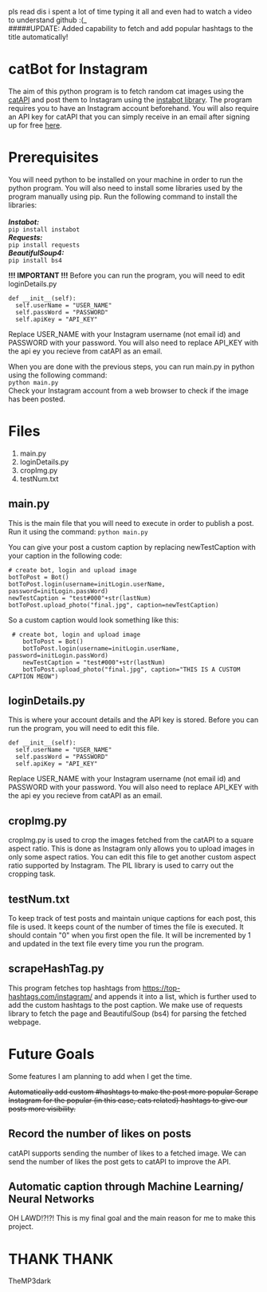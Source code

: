 pls read dis i spent a lot of time typing it all and even had to watch a video to understand github :(_
<br>
#####UPDATE: Added capability to fetch and add popular hashtags to the title automatically! 
# catBot for Instagram

The aim of this python program is to fetch random cat images using the [catAPI](https://thecatapi.com/) and post them to Instagram using the [instabot library](https://pypi.org/project/instabot/). The program requires you to have an Instagram account beforehand. You will also require an API key for catAPI that you can simply receive in an email after signing up for free [here](https://thecatapi.com/).

# Prerequisites
You will need python to be installed on your machine in order to run the python program. You will also need to install some libraries used by the program manually using pip. 
Run the following command to install the libraries:
<br>
<br>
_**Instabot:**_
<br>
`pip install instabot`
<br>
_**Requests:**_
<br>
`pip install requests`
<br>
_**BeautifulSoup4:**_
<br>
`pip install bs4`

**!!! IMPORTANT !!!**
Before you can run the program, you will need to edit loginDetails.py

    def __init__(self):  
      self.userName = "USER_NAME"  
      self.passWord = "PASSWORD"  
      self.apiKey = "API_KEY"
Replace USER_NAME with your Instagram username (not email id) and PASSWORD with your password. You will also need to replace API_KEY with the api ey you recieve from catAPI as an email.

When you are done with the previous steps, you can run main.py in python using the following command:
<br>
`python main.py`
<br>
Check your Instagram account from a web browser to check if the image has been posted.
    

# Files


1. main.<span></span>py 
2. loginDetails.<span></span>py
3. cropImg.<span></span>py 
4. testNum.txt



## main.<span></span>py

This is the main file that you will need to execute in order to publish a post. Run it using the command: 
`python main.py`

You can give your post a custom caption by replacing newTestCaption with your caption in the following code:

    # create bot, login and upload image
    botToPost = Bot()  
    botToPost.login(username=initLogin.userName, password=initLogin.passWord)  
    newTestCaption = "test#000"+str(lastNum)  
    botToPost.upload_photo("final.jpg", caption=newTestCaption)
 So a custom caption would look something like this:

     # create bot, login and upload image
        botToPost = Bot()  
        botToPost.login(username=initLogin.userName, password=initLogin.passWord)  
        newTestCaption = "test#000"+str(lastNum)  
        botToPost.upload_photo("final.jpg", caption="THIS IS A CUSTOM CAPTION MEOW")

## loginDetails.<span></span>py

This is where your account details and the API key is stored. Before you can run the program, you will need to edit this file.

    def __init__(self):  
      self.userName = "USER_NAME"  
      self.passWord = "PASSWORD"  
      self.apiKey = "API_KEY"
Replace USER_NAME with your Instagram username (not email id) and PASSWORD with your password. You will also need to replace API_KEY with the api ey you recieve from catAPI as an email.

## cropImg.<span></span>py

cropImg.<span></span>py is used to crop the images fetched from the catAPI to a square aspect ratio. This is done as Instagram only allows you to upload images in only some aspect ratios. You can edit this file to get another custom aspect ratio supported by Instagram. The PIL library is used to carry out the cropping task.

## testNum.txt

To keep track of test posts and maintain unique captions for each post, this file is used. It keeps count of the number of times the file is executed. It should contain "0" when you first open the file. It will be incremented by 1 and updated in the text file every time you run the program.

## scrapeHashTag.<span></span>py

This program fetches top hashtags from https://top-hashtags.com/instagram/ and appends it into a list, which is further used to add the custom hashtags to the post caption. We make use of requests library to fetch the page and BeautifulSoup (bs4) for parsing the fetched webpage.
# Future Goals

Some features I am planning to add when I get the time.

~~Automatically add custom #hashtags to make the post more popular
Scrape Instagram for the popular (in this case, cats related) hashtags to give our posts more visibility.~~

## Record the number of likes on posts

catAPI supports sending the number of likes to a fetched image. We can send the number of likes the post gets to catAPI to improve the API.

## Automatic caption through Machine Learning/ Neural Networks

OH LAWD!?!?!
This is my final goal and the main reason for me to make this project.


# THANK THANK

TheMP3dark